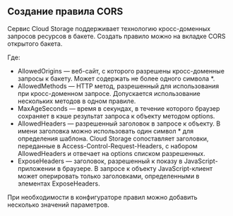 ## Создание правила CORS

Сервис Cloud Storage поддерживает технологию кросс-доменных запросов ресурсов в бакете. Создать правило можно на вкладке CORS открытого бакета.

Где:

- AllowedOrigins — веб-сайт, с которого разрешены кросс-доменные запросы к бакету. Может содержать не более одного символа \*.
- AllowedMethods — HTTP метод, разрешенный для использования при кросс-доменном запросе. Допускается использование нескольких методов в одном правиле.
- MaxAgeSeconds — время в секундах, в течение которого браузер сохраняет в кэше результат запроса к объекту методом options.
- AllowedHeaders — разрешенный заголовок в запросе к объекту. В имени заголовка можно использовать один символ \* для определения шаблона. Cloud Storage сопоставляет заголовки, переданные в Access-Control-Request-Headers, с набором AllowedHeaders и отвечает на options списком разрешенных.
- ExposeHeaders — заголовок, разрешенный к показу в JavaScript-приложении в браузере. В запросе к объекту JavaScript-клиент может оперировать только заголовками, определенными в элементах ExposeHeaders.

При необходимости в конфигураторе правил можно добавить несколько значений параметров.
